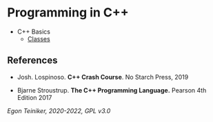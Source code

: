 # Programming in C++

* C++ Basics
  * [Classes](c++basics/classes/)


## References

* Josh. Lospinoso. **C++ Crash Course**. No Starch Press, 2019 

* Bjarne Stroustrup. **The C++ Programming Language.** Pearson 4th Edition 2017

*Egon Teiniker, 2020-2022, GPL v3.0*
